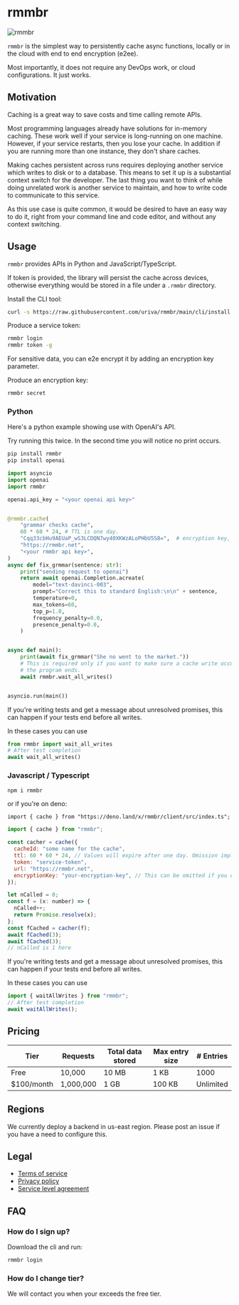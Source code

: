 # rmmbr

![rmmbr](https://media.tenor.com/NcnMXggTODAAAAAC/yeah-i-member-memberberries.gif)

`rmmbr` is the simplest way to persistently cache async functions, locally or in
the cloud with end to end encryption (e2ee).

Most importantly, it does not require any DevOps work, or cloud configurations. It just works.

## Motivation

Caching is a great way to save costs and time calling remote APIs.

Most programming languages already have solutions for in-memory caching. These
work well if your service is long-running on one machine. However, if your
service restarts, then you lose your cache. In addition if you are running more
than one instance, they don't share caches.

Making caches persistent across runs requires deploying another service which
writes to disk or to a database. This means to set it up is a substantial
context switch for the developer. The last thing you want to think of while
doing unrelated work is another service to maintain, and how to write code to
communicate to this service.

As this use case is quite common, it would be desired to have an easy way to do
it, right from your command line and code editor, and without any context
switching.

## Usage

`rmmbr` provides APIs in Python and JavaScript/TypeScript.

If token is provided, the library will persist the cache across devices,
otherwise everything would be stored in a file under a `.rmmbr` directory.

Install the CLI tool:

```sh
curl -s https://raw.githubusercontent.com/uriva/rmmbr/main/cli/install.sh | sudo bash
```

Produce a service token:

```sh
rmmbr login
rmmbr token -g
```

For sensitive data, you can e2e encrypt it by adding an encryption key
parameter.

Produce an encryption key:

```sh
rmmbr secret
```

### Python

Here's a python example showing use with OpenAI's API.

Try running this twice. In the second time you will notice no print occurs.

```sh
pip install rmmbr
pip install openai
```

```python
import asyncio
import openai
import rmmbr

openai.api_key = "<your openai api key>"


@rmmbr.cache(
    "grammar checks cache",
    60 * 60 * 24, # TTL is one day.
    "Cqq33cbHu9AEUaP_wS3LCDQN7wy40XKWzALoPHbU5S8=",  # encryption key, or None if not required
    "https://rmmbr.net",
    "<your rmmbr api key>",
)
async def fix_grmmar(sentence: str):
    print("sending request to openai")
    return await openai.Completion.acreate(
        model="text-davinci-003",
        prompt="Correct this to standard English:\n\n" + sentence,
        temperature=0,
        max_tokens=60,
        top_p=1.0,
        frequency_penalty=0.0,
        presence_penalty=0.0,
    )


async def main():
    print(await fix_grmmar("She no went to the market."))
    # This is required only if you want to make sure a cache write occurs before
    # the program ends.
    await rmmbr.wait_all_writes()


asyncio.run(main())
```

If you're writing tests and get a message about unresolved promises, this can
happen if your tests end before all writes.

In these cases you can use

```py
from rmmbr import wait_all_writes
# After test completion
await wait_all_writes()
```

### Javascript / Typescript

```sh
npm i rmmbr
```

or if you're on deno:

```
import { cache } from "https://deno.land/x/rmmbr/client/src/index.ts";
```

```js
import { cache } from "rmmbr";

const cacher = cache({
  cacheId: "some name for the cache",
  ttl: 60 * 60 * 24, // Values will expire after one day. Omission implies max (one week).
  token: "service-token",
  url: "https://rmmbr.net",
  encryptionKey: "your-encryption-key", // This can be omitted if you don't need e2ee.
});

let nCalled = 0;
const f = (x: number) => {
  nCalled++;
  return Promise.resolve(x);
};
const fCached = cacher(f);
await fCached(3);
await fCached(3);
// nCalled is 1 here
```

If you're writing tests and get a message about unresolved promises, this can
happen if your tests end before all writes.

In these cases you can use

```js
import { waitAllWrites } from "rmmbr";
// After test completion
await waitAllWrites();
```

## Pricing

| Tier        | Requests  | Total data stored | Max entry size | # Entries |
| ----------- | --------- | ----------------- | -------------- | --------- |
| Free        | 10,000    | 10 MB             | 1 KB           | 1000      |
| \$100/month | 1,000,000 | 1 GB              | 100 KB         | Unlimited |

## Regions

We currently deploy a backend in us-east region. Please post an issue if you
have a need to configure this.

## Legal

- [Terms of service](legal/terms_of_service.md)
- [Privacy policy](legal/privacy_policy.md)
- [Service level agreement](legal/service_level_agreement.md)

## FAQ

### How do I sign up?

Download the cli and run:

```sh
rmmbr login
```

### How do I change tier?

We will contact you when your exceeds the free tier.
